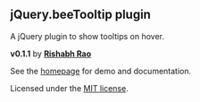 jQuery.beeTooltip plugin
------------------------

A jQuery plugin to show tooltips on hover.

**v0.1.1** by **[Rishabh Rao](http://rishabhsrao.github.com)**

See the [homepage](http://rishabhsrao.github.com/jQuery-beeTooltip-plugin/app) for demo and documentation.

Licensed under the [MIT license](jQuery-beeTooltip-plugin/blob/master/LICENSE.md).
